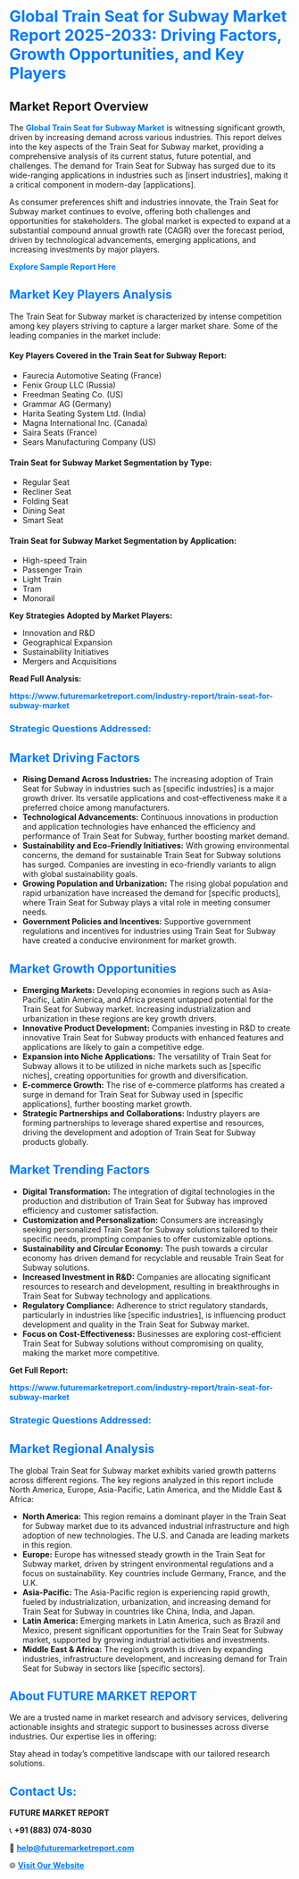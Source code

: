 <h1 style="color: #007BFF;">Global Train Seat for Subway Market Report 2025-2033: Driving Factors, Growth Opportunities, and Key Players</h1>

<section id="overview">
<h2>Market Report Overview</h2>
<p>The <a href="https://www.futuremarketreport.com/industry-report/train-seat-for-subway-market" style="color: #007BFF; text-decoration: none;"><strong>Global Train Seat for Subway Market</strong></a> is witnessing significant growth, driven by increasing demand across various industries. This report delves into the key aspects of the Train Seat for Subway market, providing a comprehensive analysis of its current status, future potential, and challenges. The demand for Train Seat for Subway has surged due to its wide-ranging applications in industries such as [insert industries], making it a critical component in modern-day [applications].</p>
<p>As consumer preferences shift and industries innovate, the Train Seat for Subway market continues to evolve, offering both challenges and opportunities for stakeholders. The global market is expected to expand at a substantial compound annual growth rate (CAGR) over the forecast period, driven by technological advancements, emerging applications, and increasing investments by major players.</p>
</section>

<section id="overview">
<p><a href="https://www.futuremarketreport.com/request-sample/reportId=54691" style="color: #007BFF; text-decoration: none;"><strong>Explore Sample Report Here</strong></a></p>
</section>

<section id="key-players">
<h2 style="color: #007BFF;">Market Key Players Analysis</h2>
<p>The Train Seat for Subway market is characterized by intense competition among key players striving to capture a larger market share. Some of the leading companies in the market include:</p>
<h4>Key Players Covered in the Train Seat for Subway Report:</h4>
<ul><li>Faurecia Automotive Seating (France)</li><li>Fenix Group LLC (Russia)</li><li>Freedman Seating Co. (US)</li><li>Grammar AG (Germany)</li><li>Harita Seating System Ltd. (India)</li><li>Magna International Inc. (Canada)</li><li>Saira Seats (France)</li><li>Sears Manufacturing Company (US)</li></ul>
<h4>Train Seat for Subway Market Segmentation by Type:</h4>
<ul><li>Regular Seat</li><li>Recliner Seat</li><li>Folding Seat</li><li>Dining Seat</li><li>Smart Seat</li></ul>

<h4>Train Seat for Subway Market Segmentation by Application:</h4>
<ul><li>High-speed Train</li><li>Passenger Train</li><li>Light Train</li><li>Tram</li><li>Monorail</li></ul>
<p><strong>Key Strategies Adopted by Market Players:</strong></p>
<ul>
<li>Innovation and R&D</li>
<li>Geographical Expansion</li>
<li>Sustainability Initiatives</li>
<li>Mergers and Acquisitions</li>
</ul>
</section>

<section>
<p><strong>Read Full Analysis: </strong></p><a href="https://www.futuremarketreport.com/industry-report/train-seat-for-subway-market" style="color: #007BFF; text-decoration: none;"><strong>https://www.futuremarketreport.com/industry-report/train-seat-for-subway-market</strong></a>
<h3 style="color: #007BFF;">Strategic Questions Addressed:</h3>
</section>

<section id="driving-factors">
<h2 style="color: #007BFF;">Market Driving Factors</h2>
<ul>
<li><strong>Rising Demand Across Industries:</strong> The increasing adoption of Train Seat for Subway in industries such as [specific industries] is a major growth driver. Its versatile applications and cost-effectiveness make it a preferred choice among manufacturers.</li>
<li><strong>Technological Advancements:</strong> Continuous innovations in production and application technologies have enhanced the efficiency and performance of Train Seat for Subway, further boosting market demand.</li>
<li><strong>Sustainability and Eco-Friendly Initiatives:</strong> With growing environmental concerns, the demand for sustainable Train Seat for Subway solutions has surged. Companies are investing in eco-friendly variants to align with global sustainability goals.</li>
<li><strong>Growing Population and Urbanization:</strong> The rising global population and rapid urbanization have increased the demand for [specific products], where Train Seat for Subway plays a vital role in meeting consumer needs.</li>
<li><strong>Government Policies and Incentives:</strong> Supportive government regulations and incentives for industries using Train Seat for Subway have created a conducive environment for market growth.</li>
</ul>
</section>

<section id="growth-opportunities">
<h2 style="color: #007BFF;">Market Growth Opportunities</h2>
<ul>
<li><strong>Emerging Markets:</strong> Developing economies in regions such as Asia-Pacific, Latin America, and Africa present untapped potential for the Train Seat for Subway market. Increasing industrialization and urbanization in these regions are key growth drivers.</li>
<li><strong>Innovative Product Development:</strong> Companies investing in R&D to create innovative Train Seat for Subway products with enhanced features and applications are likely to gain a competitive edge.</li>
<li><strong>Expansion into Niche Applications:</strong> The versatility of Train Seat for Subway allows it to be utilized in niche markets such as [specific niches], creating opportunities for growth and diversification.</li>
<li><strong>E-commerce Growth:</strong> The rise of e-commerce platforms has created a surge in demand for Train Seat for Subway used in [specific applications], further boosting market growth.</li>
<li><strong>Strategic Partnerships and Collaborations:</strong> Industry players are forming partnerships to leverage shared expertise and resources, driving the development and adoption of Train Seat for Subway products globally.</li>
</ul>
</section>

<section id="trending-factors">
<h2 style="color: #007BFF;">Market Trending Factors</h2>
<ul>
<li><strong>Digital Transformation:</strong> The integration of digital technologies in the production and distribution of Train Seat for Subway has improved efficiency and customer satisfaction.</li>
<li><strong>Customization and Personalization:</strong> Consumers are increasingly seeking personalized Train Seat for Subway solutions tailored to their specific needs, prompting companies to offer customizable options.</li>
<li><strong>Sustainability and Circular Economy:</strong> The push towards a circular economy has driven demand for recyclable and reusable Train Seat for Subway solutions.</li>
<li><strong>Increased Investment in R&D:</strong> Companies are allocating significant resources to research and development, resulting in breakthroughs in Train Seat for Subway technology and applications.</li>
<li><strong>Regulatory Compliance:</strong> Adherence to strict regulatory standards, particularly in industries like [specific industries], is influencing product development and quality in the Train Seat for Subway market.</li>
<li><strong>Focus on Cost-Effectiveness:</strong> Businesses are exploring cost-efficient Train Seat for Subway solutions without compromising on quality, making the market more competitive.</li>
</ul>
</section>

<section>
<p><strong>Get Full Report: </strong></p><a href="https://www.futuremarketreport.com/industry-report/train-seat-for-subway-market" style="color: #007BFF; text-decoration: none;"><strong>https://www.futuremarketreport.com/industry-report/train-seat-for-subway-market</strong></a>
<h3 style="color: #007BFF;">Strategic Questions Addressed:</h3>
</section>


<section id="regional-analysis">
<h2 style="color: #007BFF;">Market Regional Analysis</h2>
<p>The global Train Seat for Subway market exhibits varied growth patterns across different regions. The key regions analyzed in this report include North America, Europe, Asia-Pacific, Latin America, and the Middle East & Africa:</p>
<ul>
<li><strong>North America:</strong> This region remains a dominant player in the Train Seat for Subway market due to its advanced industrial infrastructure and high adoption of new technologies. The U.S. and Canada are leading markets in this region.</li>
<li><strong>Europe:</strong> Europe has witnessed steady growth in the Train Seat for Subway market, driven by stringent environmental regulations and a focus on sustainability. Key countries include Germany, France, and the U.K.</li>
<li><strong>Asia-Pacific:</strong> The Asia-Pacific region is experiencing rapid growth, fueled by industrialization, urbanization, and increasing demand for Train Seat for Subway in countries like China, India, and Japan.</li>
<li><strong>Latin America:</strong> Emerging markets in Latin America, such as Brazil and Mexico, present significant opportunities for the Train Seat for Subway market, supported by growing industrial activities and investments.</li>
<li><strong>Middle East & Africa:</strong> The region’s growth is driven by expanding industries, infrastructure development, and increasing demand for Train Seat for Subway in sectors like [specific sectors].</li>
</ul>
</section>

<footer>
<h2 style="color: #007BFF;">About FUTURE MARKET REPORT</h2>
<p>We are a trusted name in market research and advisory services, delivering actionable insights and strategic support to businesses across diverse industries. Our expertise lies in offering:</p>

<p>Stay ahead in today’s competitive landscape with our tailored research solutions.</p>

<h2 style="color: #007BFF;">Contact Us:</h2>
<p><strong>FUTURE MARKET REPORT</strong></p>
<p>📞 <strong>+91 (883) 074-8030</strong></p>
<p>📧 <strong><a href="mailto:help@futuremarketreport.com" style="color: #007BFF;">help@futuremarketreport.com</a></strong></p>
<p>🌐 <strong><a href="https://www.futuremarketreport.com/" style="color: #007BFF;">Visit Our Website</a></strong></p>
</footer>